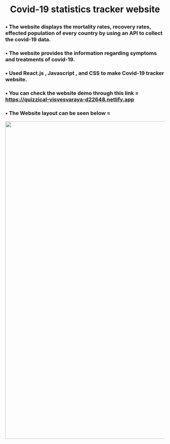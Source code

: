 
# <p align = "center" > Covid-19 statistics tracker website</p>   


###  • The website displays the mortality rates, recovery rates, effected population of every country by using an API to collect the covid-19 data.
###  • The website provides the information regarding symptoms and treatments of covid-19. 
###  • Used React.js , Javascript , and CSS to make Covid-19 tracker website.  
###  • You can check the website demo through this link = https://quizzical-visvesvaraya-d22648.netlify.app 

###  • The Website layout can be seen below = 
  <p align = "center" ><img src="https://github.com/aqib-javed1119/covid-tracker/blob/master/Gif.gif"width="1000" height="1000" /> </p>
  
        
